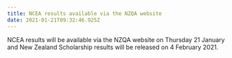 ```yaml
---
title: NCEA results available via the NZQA website
date: 2021-01-21T09:32:46.925Z
---
```

NCEA results will be available via the NZQA website on Thursday 21 January and New Zealand Scholarship results will be released on 4 February 2021.
